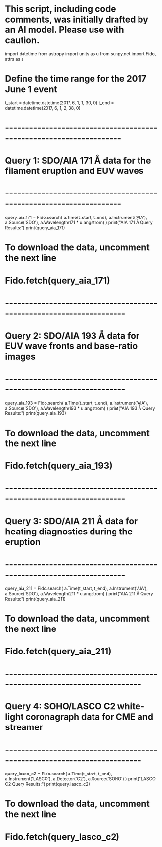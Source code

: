 # This script, including code comments, was initially drafted by an AI model. Please use with caution.

import datetime
from astropy import units as u
from sunpy.net import Fido, attrs as a

# Define the time range for the 2017 June 1 event
t_start = datetime.datetime(2017, 6, 1, 1, 30, 0)
t_end   = datetime.datetime(2017, 6, 1, 2, 38, 0)

# -------------------------------------------------------------------
# Query 1: SDO/AIA 171 Å data for the filament eruption and EUV waves
# -------------------------------------------------------------------
query_aia_171 = Fido.search(
    a.Time(t_start, t_end),
    a.Instrument('AIA'),
    a.Source('SDO'),
    a.Wavelength(171 * u.angstrom)
)
print("AIA 171 Å Query Results:")
print(query_aia_171)

# To download the data, uncomment the next line
# Fido.fetch(query_aia_171)

# --------------------------------------------------------------------
# Query 2: SDO/AIA 193 Å data for EUV wave fronts and base-ratio images
# --------------------------------------------------------------------
query_aia_193 = Fido.search(
    a.Time(t_start, t_end),
    a.Instrument('AIA'),
    a.Source('SDO'),
    a.Wavelength(193 * u.angstrom)
)
print("AIA 193 Å Query Results:")
print(query_aia_193)

# To download the data, uncomment the next line
# Fido.fetch(query_aia_193)

# --------------------------------------------------------------------
# Query 3: SDO/AIA 211 Å data for heating diagnostics during the eruption
# --------------------------------------------------------------------
query_aia_211 = Fido.search(
    a.Time(t_start, t_end),
    a.Instrument('AIA'),
    a.Source('SDO'),
    a.Wavelength(211 * u.angstrom)
)
print("AIA 211 Å Query Results:")
print(query_aia_211)

# To download the data, uncomment the next line
# Fido.fetch(query_aia_211)

# ------------------------------------------------------------------------
# Query 4: SOHO/LASCO C2 white-light coronagraph data for CME and streamer
# ------------------------------------------------------------------------
query_lasco_c2 = Fido.search(
    a.Time(t_start, t_end),
    a.Instrument('LASCO'),
    a.Detector('C2'),
    a.Source('SOHO')
)
print("LASCO C2 Query Results:")
print(query_lasco_c2)

# To download the data, uncomment the next line
# Fido.fetch(query_lasco_c2)
